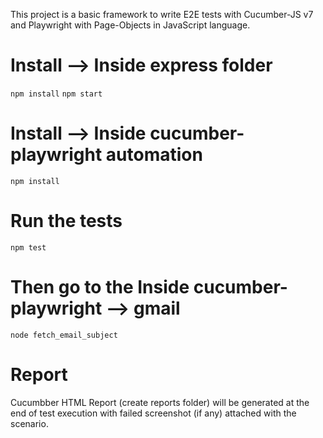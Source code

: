 This project is a basic framework to write E2E tests with Cucumber-JS v7 and Playwright with Page-Objects in JavaScript language.

# Install --> Inside express folder

  ` npm install `
  ` npm start `

# Install --> Inside cucumber-playwright automation
  ` npm install `

# Run the tests
  ` npm test `

# Then go to the Inside cucumber-playwright --> gmail 
  ` node fetch_email_subject `
# Report
  Cucumbber HTML Report (create reports folder) will be generated at the end of test execution with failed screenshot (if any) attached with the scenario. 
